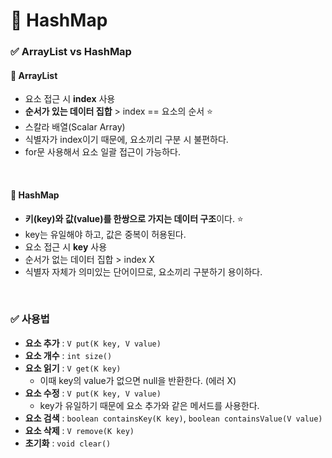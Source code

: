 # 📌 HashMap

###  ✅ ArrayList vs HashMap
#### 🔻 ArrayList
- 요소 접근 시 **index** 사용
- **순서가 있는 데이터 집합** > index == 요소의 순서 ⭐
- 스칼라 배열(Scalar Array)
- 식별자가 index이기 때문에, 요소끼리 구분 시 불편하다.
- for문 사용해서 요소 일괄 접근이 가능하다.

<br>

#### 🔻 HashMap
- **키(key)와 값(value)를 한쌍으로 가지는 데이터 구조**이다. ⭐
- key는 유일해야 하고, 값은 중복이 허용된다.
- 요소 접근 시 **key** 사용
- 순서가 없는 데이터 집합 > index X
- 식별자 자체가 의미있는 단어이므로, 요소끼리 구분하기 용이하다.

<br>

### ✅ 사용법
- **요소 추가** : `V put(K key, V value)`
- **요소 개수** : `int size()`
- **요소 읽기** : `V get(K key)`
    - 이때 key의 value가 없으면 null을 반환한다. (에러 X)
- **요소 수정** : `V put(K key, V value)`
    - key가 유일하기 때문에 요소 추가와 같은 메서드를 사용한다.
- **요소 검색** : `boolean containsKey(K key)`, `boolean containsValue(V value)`
- **요소 삭제** : `V remove(K key)`
- **초기화** : `void clear()`
